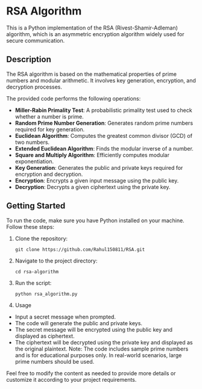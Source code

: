 # RSA Algorithm

This is a Python implementation of the RSA (Rivest-Shamir-Adleman) algorithm, which is an asymmetric encryption algorithm widely used for secure communication.

## Description

The RSA algorithm is based on the mathematical properties of prime numbers and modular arithmetic. It involves key generation, encryption, and decryption processes.

The provided code performs the following operations:

- **Miller-Rabin Primality Test**: A probabilistic primality test used to check whether a number is prime.
- **Random Prime Number Generation**: Generates random prime numbers required for key generation.
- **Euclidean Algorithm**: Computes the greatest common divisor (GCD) of two numbers.
- **Extended Euclidean Algorithm**: Finds the modular inverse of a number.
- **Square and Multiply Algorithm**: Efficiently computes modular exponentiation.
- **Key Generation**: Generates the public and private keys required for encryption and decryption.
- **Encryption**: Encrypts a given input message using the public key.
- **Decryption**: Decrypts a given ciphertext using the private key.

## Getting Started

To run the code, make sure you have Python installed on your machine. Follow these steps:

1. Clone the repository:

   ```shell
   git clone https://github.com/Rahul150811/RSA.git
   
2. Navigate to the project directory:
   ```shell
   cd rsa-algorithm

3. Run the script:

   ```shell
   python rsa_algorithm.py

4. Usage
- Input a secret message when prompted.
- The code will generate the public and private keys.
- The secret message will be encrypted using the public key and displayed as ciphertext.
- The ciphertext will be decrypted using the private key and displayed as the original plaintext.
Note: The code includes sample prime numbers and is for educational purposes only. In real-world scenarios, large prime numbers should be used.


Feel free to modify the content as needed to provide more details or customize it according to your project requirements.




